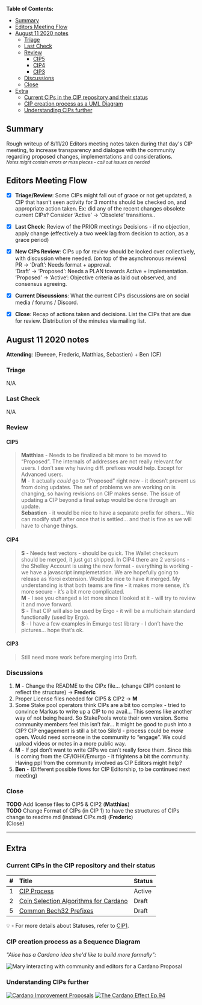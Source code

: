  **Table of Contents:** 

- [Summary](#summary)
- [Editors Meeting Flow](#editors-meeting-flow)
- [August 11 2020 notes](#-11-2020-notes)
  * [Triage](#triage)
  * [Last Check](#last-check)
  * [Review](#review)
      + [CIP5](#cip5)
      + [CIP4](#cip4)
      + [CIP3](#cip3)
  * [Discussions](#discussions)
  * [Close](#close)
- [Extra](#extra)
  * [Current CIPs in the CIP repository and their status](#current-cips-in-the-cip-repository-and-their-status)
  * [CIP creation process as a UML Diagram](#cip-creation-process-as-a-uml-diagram)
  * [Understanding CIPs further](#understanding-cips-further)
## Summary

Rough writeup of 8/11/20 Editors meeting notes taken during that day's CIP meeting, to increase transparency and dialogue with the community regarding proposed changes, implementations and considerations.  
<sub>_Notes might contain errors or miss pieces - call out issues as needed_
</sub>


## Editors Meeting Flow
- [x] **Triage/Review**: Some CIPs might fall out of grace or not get updated, a CIP that hasn’t seen activity for 3 months should be checked on, and appropriate action taken. Ex: did any of the recent changes obsolete current CIPs? Consider ‘Active’ -> ‘Obsolete’ transitions..
- [x] **Last Check**: Review of the PRIOR meetings Decisions  - if no objection, apply change (effectively a two week lag from decision to action, as a grace period)
- [x] **New CIPs Review**: CIPs up for review should be looked over collectively, with discussion where needed. (on top of the asynchronous reviews)  
PR -> ‘Draft’: Needs format + approval.  
‘Draft’ -> ‘Proposed’: Needs a PLAN towards Active + implementation.  
‘Proposed’ -> ‘Active’:  Objective criteria as laid out observed, and consensus agreeing.   
- [x] **Current Discussions**: What the current CIPs discussions are on social media / forums / Discord.
- [x] **Close**: Recap of actions taken and decisions. List the CIPs that are due for review.  Distribution of the minutes via mailing list.



## August 11 2020 notes


**Attending**: (~~Duncan~~, Frederic, Matthias, Sebastien) + Ben (CF)



### Triage
N/A

### Last Check
N/A

### Review  
#### CIP5
> **Matthias** - Needs to be finalized a bit more to be moved to “Proposed”. The internals of addresses are not really relevant for users. I don’t see why having diff. prefixes would help. Except for Advanced users.  
> **M** - It actually *could* go to “Proposed” right now  - it doesn’t prevent us from doing updates. The set of problems we are working on is changing, so having revisions on CIP makes sense. The issue of updating a CIP beyond a final setup would be done through an update.   
> **Sebastien** - it would be nice to have a separate prefix for others… We can modify stuff after once that is settled… and that is fine as we will have to change things.   

#### CIP4
> **S** - Needs test vectors - should be quick. The Wallet checksum should be merged, it just got shipped.
In CIP4 there are 2 versions - the Shelley Account is using the new format - everything is working - we have a javascript inmplemetation. We are hopefully going to release as Yoroi extension. Would be nice to have it merged. My understanding is that both teams are fine - it makes more sense, it’s more secure - it’s a bit more complicated.  
> **M** - I see you changed a lot more since I looked at it - will try to review it and move forward.  
> **S** - That CIP will also be used by Ergo - it will be a multichain standard functionally (used by Ergo).   
> **S** - I have a few examples in Emurgo test library - I don’t have the pictures… hope that’s ok.   
#### CIP3
> Still need more work before merging into Draft.

### Discussions 
1. **M** - Change the README to the CIPx file… (change CIP1 content to reflect the structure) -> **Frederic**  
2. Proper License files needed for CIP5 & CIP2 -> **M**  
3. Some Stake pool operators think CIPs are a bit too complex - tried to convince Markus to write up a CIP to no avail... This seems like another way of not being heard. So StakePools wrote their own version. Some community members feel this isn’t fair… It might be good to push into a CIP? CIP engagement is still a bit too Silo’d  -  process could be *more* open. Would need someone in the community to “engage”. We could upload videos or notes in a more public way.  
4. **M** - If ppl don’t want to write CIPs we can’t really force them. Since this is coming from the CF/IOHK/Emurgo - it frightens a bit the community. Having ppl from the community involved as CIP Editors might help?  
5. **Ben** - (Different possible flows for CIP Editorship, to be continued next meeting)  

### Close
**TODO** Add license files to CIP5 & CIP2 (**Matthias**)  
**TODO** Change Format of CIPs (in CIP 1) to have the structures of CIPs change to readme.md (instead CIPx.md) (**Frederic**)  
(Close) 

---
## Extra

### Current CIPs in the CIP repository and their status 


|#              |Title            | Status               |
| ----------------- |:----------------|:-------------------- |
| 1                 | [CIP Process](https://github.com/cardano-foundation/CIPs/tree/master/CIP1)     | Active   |
| 2                 | [Coin Selection Algorithms for Cardano](https://github.com/cardano-foundation/CIPs/tree/master/CIP2) | Draft   |
| 5                 | [Common Bech32 Prefixes](https://github.com/cardano-foundation/CIPs/tree/master/CIP5)                | Draft   |


:bulb: -  For more details about Statuses, refer to [CIP1](https://github.com/cardano-foundation/CIPs/tree/master/CIP1).


### CIP creation process as a Sequence Diagram

_"Alice has a Cardano idea she'd like to build more formally":_


![Mary interacting with community and editors for a Cardano Proposal](./sequence_diagram.png?raw=true "sequence_diagram.png")

### Understanding CIPs further


[![Cardano Improvement Proposals](https://img.youtube.com/vi/q7U10EfqXJw/0.jpg)](https://www.youtube.com/watch?v=q7U10EfqXJw)
[![The Cardano Effect Ep.94](https://img.youtube.com/vi/dnw7k7VKVyo/0.jpg)](https://www.youtube.com/watch?v=dnw7k7VKVyo)
